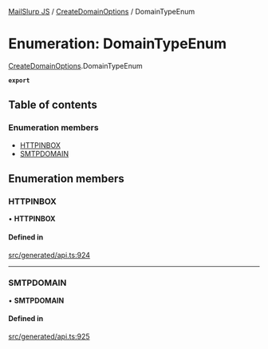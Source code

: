 [MailSlurp JS](../README.md) / [CreateDomainOptions](../modules/CreateDomainOptions.md) / DomainTypeEnum

# Enumeration: DomainTypeEnum

[CreateDomainOptions](../modules/CreateDomainOptions.md).DomainTypeEnum

**`export`**

## Table of contents

### Enumeration members

- [HTTPINBOX](CreateDomainOptions.DomainTypeEnum.md#httpinbox)
- [SMTPDOMAIN](CreateDomainOptions.DomainTypeEnum.md#smtpdomain)

## Enumeration members

### HTTPINBOX

• **HTTPINBOX**

#### Defined in

[src/generated/api.ts:924](https://github.com/mailslurp/mailslurp-client/blob/20b4039/src/generated/api.ts#L924)

___

### SMTPDOMAIN

• **SMTPDOMAIN**

#### Defined in

[src/generated/api.ts:925](https://github.com/mailslurp/mailslurp-client/blob/20b4039/src/generated/api.ts#L925)
